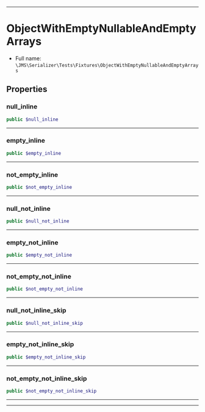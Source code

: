***

# ObjectWithEmptyNullableAndEmptyArrays

* Full name: `\JMS\Serializer\Tests\Fixtures\ObjectWithEmptyNullableAndEmptyArrays`

## Properties

### null_inline

```php
public $null_inline
```

***

### empty_inline

```php
public $empty_inline
```

***

### not_empty_inline

```php
public $not_empty_inline
```

***

### null_not_inline

```php
public $null_not_inline
```

***

### empty_not_inline

```php
public $empty_not_inline
```

***

### not_empty_not_inline

```php
public $not_empty_not_inline
```

***

### null_not_inline_skip

```php
public $null_not_inline_skip
```

***

### empty_not_inline_skip

```php
public $empty_not_inline_skip
```

***

### not_empty_not_inline_skip

```php
public $not_empty_not_inline_skip
```

***



***

